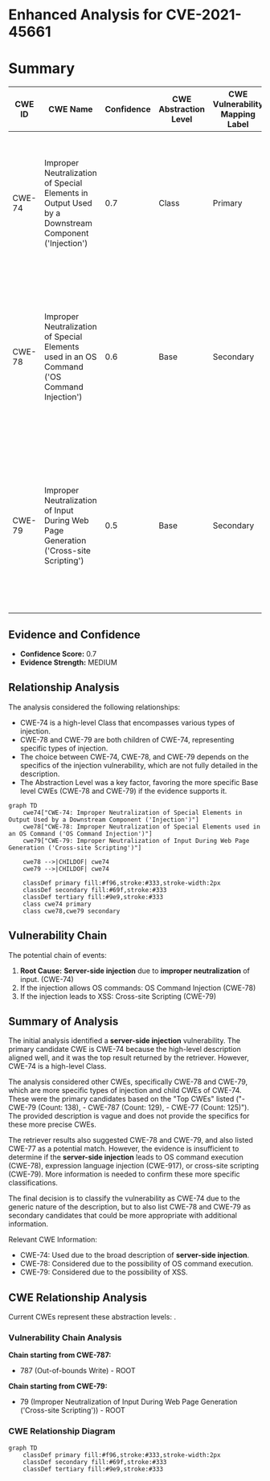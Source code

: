 # Enhanced Analysis for CVE-2021-45661

# Summary
| CWE ID | CWE Name | Confidence | CWE Abstraction Level | CWE Vulnerability Mapping Label | CWE-Vulnerability Mapping Notes |
|---|---|---|---|---|---|
| CWE-74 | Improper Neutralization of Special Elements in Output Used by a Downstream Component ('Injection') | 0.7 | Class | Primary | The vulnerability is described as **server-side injection**, which aligns with the general concept of CWE-74. However, it's a high-level classification. |
| CWE-78 | Improper Neutralization of Special Elements used in an OS Command ('OS Command Injection') | 0.6 | Base | Secondary | If the server-side injection allows for the execution of OS commands, then CWE-78 would be a more specific classification than CWE-74. Requires more information to confirm. |
| CWE-79 | Improper Neutralization of Input During Web Page Generation ('Cross-site Scripting') | 0.5 | Base | Secondary | If the server-side injection leads to the generation of a web page with un-neutralized input, resulting in XSS, then CWE-79 would be applicable. Requires more information to confirm. |

## Evidence and Confidence

*   **Confidence Score:** 0.7
*   **Evidence Strength:** MEDIUM

## Relationship Analysis
The analysis considered the following relationships:
  - CWE-74 is a high-level Class that encompasses various types of injection.
  - CWE-78 and CWE-79 are both children of CWE-74, representing specific types of injection.
  - The choice between CWE-74, CWE-78, and CWE-79 depends on the specifics of the injection vulnerability, which are not fully detailed in the description.
  - The Abstraction Level was a key factor, favoring the more specific Base level CWEs (CWE-78 and CWE-79) if the evidence supports it.

```mermaid
graph TD
    cwe74["CWE-74: Improper Neutralization of Special Elements in Output Used by a Downstream Component ('Injection')"]
    cwe78["CWE-78: Improper Neutralization of Special Elements used in an OS Command ('OS Command Injection')"]
    cwe79["CWE-79: Improper Neutralization of Input During Web Page Generation ('Cross-site Scripting')"]
    
    cwe78 -->|CHILDOF| cwe74
    cwe79 -->|CHILDOF| cwe74
    
    classDef primary fill:#f96,stroke:#333,stroke-width:2px
    classDef secondary fill:#69f,stroke:#333
    classDef tertiary fill:#9e9,stroke:#333
    class cwe74 primary
    class cwe78,cwe79 secondary
```

## Vulnerability Chain
The potential chain of events:
  1. **Root Cause:** **Server-side injection** due to **improper neutralization** of input. (CWE-74)
  2. If the injection allows OS commands: OS Command Injection (CWE-78)
  3. If the injection leads to XSS: Cross-site Scripting (CWE-79)

## Summary of Analysis
The initial analysis identified a **server-side injection** vulnerability. The primary candidate CWE is CWE-74 because the high-level description aligned well, and it was the top result returned by the retriever. However, CWE-74 is a high-level Class.

The analysis considered other CWEs, specifically CWE-78 and CWE-79, which are more specific types of injection and child CWEs of CWE-74. These were the primary candidates based on the "Top CWEs" listed ("- CWE-79 (Count: 138), - CWE-787 (Count: 129), - CWE-77 (Count: 125)"). The provided description is vague and does not provide the specifics for these more precise CWEs.

The retriever results also suggested CWE-78 and CWE-79, and also listed CWE-77 as a potential match. However, the evidence is insufficient to determine if the **server-side injection** leads to OS command execution (CWE-78), expression language injection (CWE-917), or cross-site scripting (CWE-79). More information is needed to confirm these more specific classifications.

The final decision is to classify the vulnerability as CWE-74 due to the generic nature of the description, but to also list CWE-78 and CWE-79 as secondary candidates that could be more appropriate with additional information.

Relevant CWE Information:
- CWE-74: Used due to the broad description of **server-side injection**.
- CWE-78: Considered due to the possibility of OS command execution.
- CWE-79: Considered due to the possibility of XSS.


## CWE Relationship Analysis

Current CWEs represent these abstraction levels: .


### Vulnerability Chain Analysis

**Chain starting from CWE-787:**
- 787 (Out-of-bounds Write) - ROOT


**Chain starting from CWE-79:**
- 79 (Improper Neutralization of Input During Web Page Generation ('Cross-site Scripting')) - ROOT



### CWE Relationship Diagram

```mermaid
graph TD
    classDef primary fill:#f96,stroke:#333,stroke-width:2px
    classDef secondary fill:#69f,stroke:#333
    classDef tertiary fill:#9e9,stroke:#333
```